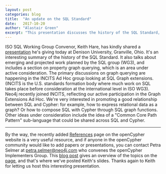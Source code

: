 ```yaml
---
layout: post
categories: blog
title:  "An update on the SQL Standard"
date:   2017-10-20
author: "Alastair Green"
excerpt: "This presentation discusses the history of the SQL Standard, and describes upcoming work, including property graph querying."
---
```


ISO SQL Working Group Convenor, Keith Hare, has kindly shared a [presentation](https://s3.amazonaws.com/artifacts.opencypher.org/website/materials/SQLStandards_2017-10-20.pdf) he's giving today at Denison University, Granville, Ohio.
It's an interesting summary of the history of the SQL Standard.
It also talks about emerging and projected work planned by the SQL group (WG3), and includes a section on property graph querying, which is an area under active consideration.
The primary discussions on graph querying are happening in the INCITS Ad Hoc group looking at SQL Graph extensions.
(INCITS is the U.S. standards formation body where much work on SQL takes place before consideration at the international level in ISO WG3).
Neo4j recently joined INCITS, reflecting our active participation in the Graph Extensions Ad Hoc.
We're very interested in promoting a good relationship between SQL and Cypher: for example, how to express relational data as a graph?
Or how to compose SQL with Cypher through SQL graph functions.
Other ideas under consideration include the idea of a "Common Core Path Pattern" sub-language that could be shared across SQL and Cypher.

---

By the way, the recently added [References](/references) page on the openCypher website is a very useful resource, and if anyone in the openCypher community would like to add papers or presentations, you can contact Petra Selmer at <petra.selmer@neo4j.com> who convenes the openCypher Implementers Group.
This [blog post](/blog/2017/10/20/references/) gives an overview of the topics on the [page](/references#cypher-sql), and that's where we've posted Keith's slides.
Thanks again to Keith for letting us host this interesting presentation.
